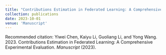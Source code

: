 ```yaml
---
title: "Contributions Estimation in Federated Learning: A Comprehensive Experimental Evaluation"
collection: publications
date: 2023-10-01
venue: 'Manuscript'
---
```

Recommended citation: Yiwei Chen, Kaiyu Li, Guoliang Li, and Yong Wang. 2023. Contributions Estimation in Federated Learning: A Comprehensive Experimental Evaluation. <i>Manuscript</i> (2023).
<!-- ---
title: "Paper Title Number 3"
collection: publications
permalink: /publication/2015-10-01-paper-title-number-3
excerpt: 'This paper is about the number 3. The number 4 is left for future work.'
date: 2015-10-01
venue: 'Journal 1'
paperurl: 'http://academicpages.github.io/files/paper3.pdf'
citation: 'Your Name, You. (2015). &quot;Paper Title Number 3.&quot; <i>Journal 1</i>. 1(3).'
---
This paper is about the number 3. The number 4 is left for future work.

[Download paper here](http://academicpages.github.io/files/paper3.pdf)

Recommended citation: Your Name, You. (2015). "Paper Title Number 3." <i>Journal 1</i>. 1(3). -->
